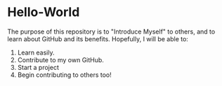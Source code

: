 # Hello-World
The purpose of this repository is to "Introduce Myself" to others, and to learn about GitHub and its benefits.
Hopefully, I will be able to:
1. Learn easily.
2. Contribute to my own GitHub.
3. Start a project
4. Begin contributing to others too!
